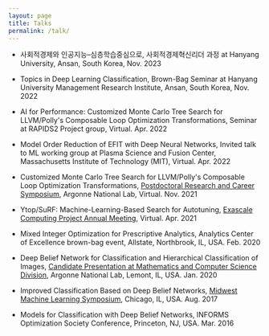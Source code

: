```yaml
---
layout: page
title: Talks
permalink: /talk/
---
```


- 사회적경제와 인공지능–심층학습중심으로, 사회적경제혁신리더 과정 at Hanyang University, Ansan, South Korea, Nov. 2023

- Topics in Deep Learning Classification, Brown-Bag Seminar at Hanyang University Management Research Institute, Ansan, South Korea, Nov. 2022

- AI for Performance: Customized Monte Carlo Tree Search for LLVM/Polly's Composable Loop Optimization Transformations, Seminar at RAPIDS2 Project group, Virtual. Apr. 2022

- Model Order Reduction of EFIT with Deep Neural Networks, Invited talk to ML working group at Plasma Science and Fusion Center, Massachusetts Institute of Technology (MIT), Virtual. Apr. 2022

- Customized Monte Carlo Tree Search for LLVM/Polly's Composable Loop Optimization Transformations, [Postdoctoral Research and Career Symposium](https://www.anl.gov/sites/www/files/2021-11/2021_Postdoctoral_Symposium_ANL.pdf), Argonne National Lab, Virtual. Nov. 2021

- Ytop/SuRF: Machine-Learning-Based Search for Autotuning, [Exascale Computing Project Annual Meeting](https://whova.com/embedded/session/ecpan_202104/1511153/?view=), Virtual. Apr. 2021

- Mixed Integer Optimization for Prescriptive Analytics, Analytics Center of Excellence brown-bag event, Allstate, Northbrook, IL, USA. Feb. 2020 

- Deep Belief Network for Classification and Hierarchical Classification of Images, [Candidate Presentation at Mathematics and Computer Science Division](https://www.alcf.anl.gov/events/deep-belief-network-classification-and-hierarchical-classification-images), Argonne National Lab, Lemont, IL, USA. Jan. 2020

- Improved Classification Based on Deep Belief Networks, [Midwest Machine Learning Symposium](https://midwest-ml.org/2017/booklet.pdf), Chicago, IL, USA. Aug. 2017

- Models for Classification with Deep Belief Networks, INFORMS Optimization Society Conference, Princeton, NJ, USA. Mar. 2016
